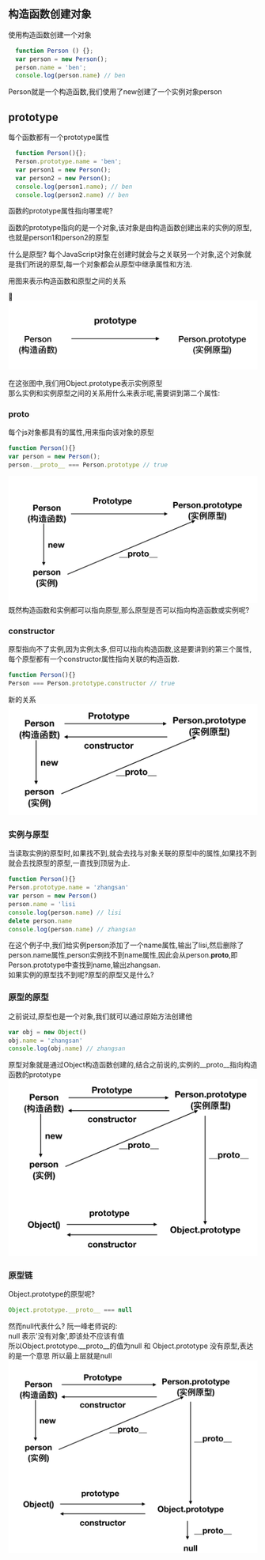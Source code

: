 ## 构造函数创建对象
使用构造函数创建一个对象
```javascript
  function Person () {};
  var person = new Person();
  person.name = 'ben';
  console.log(person.name) // ben
```
Person就是一个构造函数,我们使用了new创建了一个实例对象person

## prototype
每个函数都有一个prototype属性
```javascript
  function Person(){};
  Person.prototype.name = 'ben';
  var person1 = new Person();
  var person2 = new Person();
  console.log(person1.name); // ben
  console.log(person2.name) // ben
```
函数的prototype属性指向哪里呢?  

函数的prototype指向的是一个对象,该对象是由构造函数创建出来的实例的原型,也就是person1和person2的原型

什么是原型? 每个JavaScript对象在创建时就会与之关联另一个对象,这个对象就是我们所说的原型,每一个对象都会从原型中继承属性和方法.  

用图来表示构造函数和原型之间的关系  

![关系](./img/01原型关系.jpg)

在这张图中,我们用Object.prototype表示实例原型  
那么实例和实例原型之间的关系用什么来表示呢,需要讲到第二个属性:
### __proto__
每个js对象都具有的属性,用来指向该对象的原型
```JavaScript
function Person(){}
var person = new Person();
person.__proto__ === Person.prototype // true
```
![proto](./img/02__proto__.png)
既然构造函数和实例都可以指向原型,那么原型是否可以指向构造函数或实例呢?
### constructor
原型指向不了实例,因为实例太多,但可以指向构造函数,这是要讲到的第三个属性,每个原型都有一个constructor属性指向关联的构造函数.
```JavaScript
function Person(){}
Person === Person.prototype.constructor // true
```
新的关系
![constructor](./img/03constructor.png)

### 实例与原型
当读取实例的原型时,如果找不到,就会去找与对象关联的原型中的属性,如果找不到就会去找原型的原型,一直找到顶层为止.
```JavaScript
function Person(){}
Person.prototype.name = 'zhangsan'
var person = new Person()
person.name = 'lisi
console.log(person.name) // lisi
delete person.name
console.log(person.name) // zhangsan
```
在这个例子中,我们给实例person添加了一个name属性,输出了lisi,然后删除了person.name属性,person实例找不到name属性,因此会从person.__proto__,即Person.prototype中查找到name,输出zhangsan.  
如果实例的原型找不到呢?原型的原型又是什么?
### 原型的原型
之前说过,原型也是一个对象,我们就可以通过原始方法创建他
```javascript
var obj = new Object()
obj.name = 'zhangsan'
console.log(obj.name) // zhangsan 
```
原型对象就是通过Object构造函数创建的,结合之前说的,实例的__proto__指向构造函数的prototype
![obj](./img/04Object.png)

### 原型链
Object.prototype的原型呢?
```JavaScript
Object.prototype.__proto__ === null
```
然而null代表什么?
阮一峰老师说的:  
null 表示'没有对象',即该处不应该有值  
所以Object.prototype.__proto__的值为null 和 Object.prototype 没有原型,表达的是一个意思
所以最上层就是null
![null](./img/05null.png)